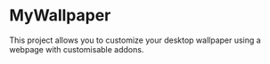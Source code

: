 # MyWallpaper

This project allows you to customize your desktop wallpaper using a webpage with customisable addons.